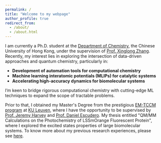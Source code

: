 ```yaml
---
permalink: /
title: "Welcome to my webpage"
author_profile: true
redirect_from: 
  - /about/
  - /about.html
---
```


I am currently a Ph.D. student at the [Department of Chemistry](https://chem.cuhk.edu.hk), 
the Chinese University of Hong Kong, under the supervision of
[Prof. Xinglong Zhang](xinglong-zhang.github.io). Recently, my interest lies in exploring
the intersection of data-driven approaches and quantum chemistry, particularly in:
- **Development of automation tools for computational chemistry**
- **Machine learning interatomic potentials (MLIPs) for catalytic systems**
- **Accelerating high-accuracy dynamics for biomolecular systems**

I’m keen to bridge rigorous computational chemistry with cutting-edge ML techniques
to expand the scope of tractable problems.

Prior to that, I obtained my Master's Degree from the prestigious [EM-TCCM program](https://www.emtccm.org) at 
[KU Leuven](https://www.kuleuven.be/english/kuleuven), 
where I have the opportunity to be supervised by [Prof. Jeremy Harvey](https://jeremyharveygroup.wordpress.com) 
and [Prof. Daniel Escudero](https://danielescuderomasa.wixsite.com/website). My thesis entitled "QM/MM Calculations 
on the Photochemistry of LSSmOrange Fluorescent Protein", where I explored the excited states properties of large 
biomolecular systems. To know more about my previous research experiences, please see [here](/portfolio/portfolio-1/).

